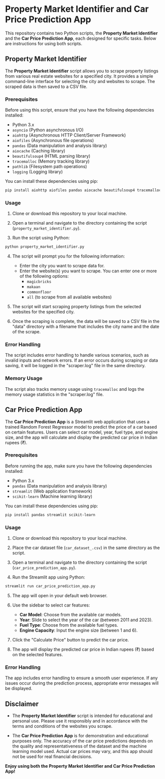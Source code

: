 # Property Market Identifier and Car Price Prediction App

This repository contains two Python scripts, the **Property Market Identifier** and the **Car Price Prediction App**, each designed for specific tasks. Below are instructions for using both scripts.

## Property Market Identifier

The **Property Market Identifier** script allows you to scrape property listings from various real estate websites for a specified city. It provides a simple command-line interface for selecting the city and websites to scrape. The scraped data is then saved to a CSV file.

### Prerequisites

Before using this script, ensure that you have the following dependencies installed:

- Python 3.x
- `asyncio` (Python asynchronous I/O)
- `aiohttp` (Asynchronous HTTP Client/Server Framework)
- `aiofiles` (Asynchronous file operations)
- `pandas` (Data manipulation and analysis library)
- `aiocache` (Caching library)
- `beautifulsoup4` (HTML parsing library)
- `tracemalloc` (Memory tracking library)
- `pathlib` (Filesystem path operations)
- `logging` (Logging library)

You can install these dependencies using pip:

```bash
pip install aiohttp aiofiles pandas aiocache beautifulsoup4 tracemalloc
```

### Usage

1. Clone or download this repository to your local machine.

2. Open a terminal and navigate to the directory containing the script (`property_market_identifier.py`).

3. Run the script using Python:

```bash
python property_market_identifier.py
```

4. The script will prompt you for the following information:
   - Enter the city you want to scrape data for.
   - Enter the website(s) you want to scrape. You can enter one or more of the following options:
     - `magicbricks`
     - `makaan`
     - `commonfloor`
     - `all` (to scrape from all available websites)

5. The script will start scraping property listings from the selected websites for the specified city.

6. Once the scraping is complete, the data will be saved to a CSV file in the "data" directory with a filename that includes the city name and the date of the scrape.

### Error Handling

The script includes error handling to handle various scenarios, such as invalid inputs and network errors. If an error occurs during scraping or data saving, it will be logged in the "scraper.log" file in the same directory.

### Memory Usage

The script also tracks memory usage using `tracemalloc` and logs the memory usage statistics in the "scraper.log" file.

## Car Price Prediction App

The **Car Price Prediction App** is a Streamlit web application that uses a trained Random Forest Regressor model to predict the price of a car based on certain features. Users can select car model, year, fuel type, and engine size, and the app will calculate and display the predicted car price in Indian rupees (₹).

### Prerequisites

Before running the app, make sure you have the following dependencies installed:

- Python 3.x
- `pandas` (Data manipulation and analysis library)
- `streamlit` (Web application framework)
- `scikit-learn` (Machine learning library)

You can install these dependencies using pip:

```bash
pip install pandas streamlit scikit-learn
```

### Usage

1. Clone or download this repository to your local machine.

2. Place the car dataset file (`car_dataset_.csv`) in the same directory as the script.

3. Open a terminal and navigate to the directory containing the script (`car_price_prediction_app.py`).

4. Run the Streamlit app using Python:

```bash
streamlit run car_price_prediction_app.py
```

5. The app will open in your default web browser.

6. Use the sidebar to select car features:
   - **Car Model**: Choose from the available car models.
   - **Year**: Slide to select the year of the car (between 2011 and 2023).
   - **Fuel Type**: Choose from the available fuel types.
   - **Engine Capacity**: Input the engine size (between 1 and 6).

7. Click the "Calculate Price" button to predict the car price.

8. The app will display the predicted car price in Indian rupees (₹) based on the selected features.

### Error Handling

The app includes error handling to ensure a smooth user experience. If any issues occur during the prediction process, appropriate error messages will be displayed.

## Disclaimer

- The **Property Market Identifier** script is intended for educational and personal use. Please use it responsibly and in accordance with the terms and conditions of the websites you scrape.

- The **Car Price Prediction App** is for demonstration and educational purposes only. The accuracy of the car price predictions depends on the quality and representativeness of the dataset and the machine learning model used. Actual car prices may vary, and this app should not be used for real financial decisions.

**Enjoy using both the Property Market Identifier and Car Price Prediction App!**